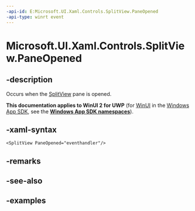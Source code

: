 ```yaml
---
-api-id: E:Microsoft.UI.Xaml.Controls.SplitView.PaneOpened
-api-type: winrt event
---
```


<!-- Event syntax.
public event TypedEventHandler PaneOpened<SplitView,  object>
-->

# Microsoft.UI.Xaml.Controls.SplitView.PaneOpened

## -description

Occurs when the [SplitView](splitview.md) pane is opened.

**This documentation applies to WinUI 2 for UWP** (for [WinUI](/windows/apps/winui/winui3/) in the [Windows App SDK](/windows/apps/windows-app-sdk/), see the **[Windows App SDK namespaces](/windows/windows-app-sdk/api/winrt/)**).

## -xaml-syntax

```xaml
<SplitView PaneOpened="eventhandler"/>
```

## -remarks

## -see-also

## -examples

